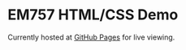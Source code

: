 # EM757 HTML/CSS Demo

Currently hosted at [GitHub Pages](https://tj-cahill.github.io/em757-html-demo/index.html) for live viewing.
